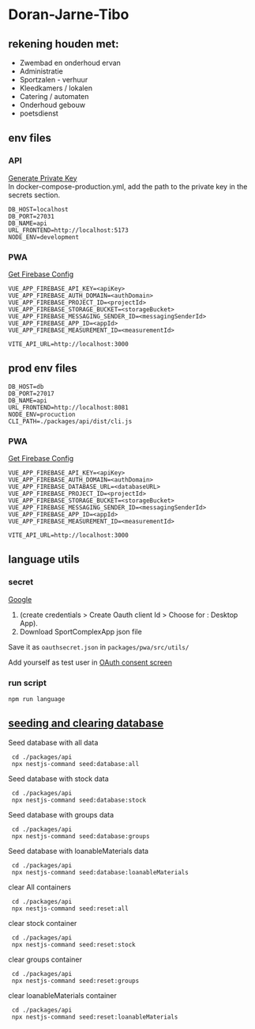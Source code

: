 # Doran-Jarne-Tibo

## rekening houden met:

- Zwembad en onderhoud ervan
- Administratie
- Sportzalen - verhuur
- Kleedkamers / lokalen
- Catering / automaten
- Onderhoud gebouw
- poetsdienst


## env files

### API

[Generate Private Key](https://console.firebase.google.com/project/_/settings/serviceaccounts/adminsdk)  
In docker-compose-production.yml, add the path to the private key in the secrets section.

[//]: # (```dotenv)

[//]: # (    GOOGLE_APPLICATION_CREDENTIALS=path-to-firebase-adminsdk.json)

[//]: # (```)

```dotenv
DB_HOST=localhost
DB_PORT=27031
DB_NAME=api
URL_FRONTEND=http://localhost:5173
NODE_ENV=development
```

### PWA 

[Get Firebase Config](https://console.firebase.google.com/project/_/settings/general/web)

```dotenv
VUE_APP_FIREBASE_API_KEY=<apiKey>
VUE_APP_FIREBASE_AUTH_DOMAIN=<authDomain>
VUE_APP_FIREBASE_PROJECT_ID=<projectId>
VUE_APP_FIREBASE_STORAGE_BUCKET=<storageBucket>
VUE_APP_FIREBASE_MESSAGING_SENDER_ID=<messagingSenderId>
VUE_APP_FIREBASE_APP_ID=<appId>
VUE_APP_FIREBASE_MEASUREMENT_ID=<measurementId>
```

```dotenv
VITE_API_URL=http://localhost:3000
```

## prod env files

```dotenv
DB_HOST=db
DB_PORT=27017
DB_NAME=api
URL_FRONTEND=http://localhost:8081
NODE_ENV=procuction
CLI_PATH=./packages/api/dist/cli.js
```

### PWA

[Get Firebase Config](https://console.firebase.google.com/project/_/settings/general/web)

```dotenv
VUE_APP_FIREBASE_API_KEY=<apiKey>
VUE_APP_FIREBASE_AUTH_DOMAIN=<authDomain>
VUE_APP_FIREBASE_DATABASE_URL=<databaseURL>
VUE_APP_FIREBASE_PROJECT_ID=<projectId>
VUE_APP_FIREBASE_STORAGE_BUCKET=<storageBucket>
VUE_APP_FIREBASE_MESSAGING_SENDER_ID=<messagingSenderId>
VUE_APP_FIREBASE_APP_ID=<appId>
VUE_APP_FIREBASE_MEASUREMENT_ID=<measurementId>
```

```dotenv
VITE_API_URL=http://localhost:3000
```

## language utils

### secret

[Google](https://console.cloud.google.com/apis/credentials/)

1. (create credentials > Create Oauth client Id > Choose for : Desktop App).
2. Download SportComplexApp json file

Save it as `oauthsecret.json` in `packages/pwa/src/utils/`

Add yourself as test user in
[OAuth consent screen](https://console.cloud.google.com/apis/credentials/consent)

### run script

```shell
npm run language
```

## [seeding and clearing database](packages/api/seeding.md)

Seed database with all data
```shell
 cd ./packages/api
 npx nestjs-command seed:database:all   
```

Seed database with stock data
```shell
 cd ./packages/api
 npx nestjs-command seed:database:stock    
```

Seed database with groups data
```shell
 cd ./packages/api
 npx nestjs-command seed:database:groups    
```

Seed database with loanableMaterials data
```shell
 cd ./packages/api
 npx nestjs-command seed:database:loanableMaterials   
```

clear All containers
```shell
 cd ./packages/api
 npx nestjs-command seed:reset:all
```

clear stock container
```shell
 cd ./packages/api
 npx nestjs-command seed:reset:stock    
```

clear groups container
```shell
 cd ./packages/api
 npx nestjs-command seed:reset:groups    
```

clear loanableMaterials container
```shell
 cd ./packages/api
 npx nestjs-command seed:reset:loanableMaterials    
```
